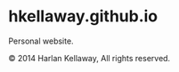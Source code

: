 hkellaway.github.io
===================

Personal website.

&copy; 2014 Harlan Kellaway, All rights reserved.
